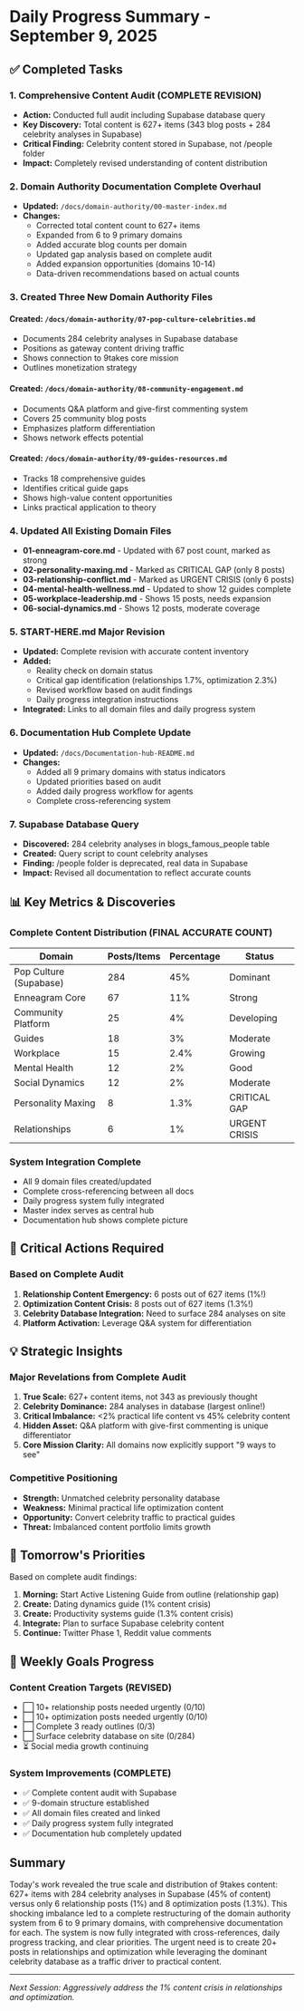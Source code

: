 # Daily Progress Summary - September 9, 2025

## ✅ Completed Tasks

### 1. Comprehensive Content Audit (COMPLETE REVISION)

- **Action:** Conducted full audit including Supabase database query
- **Key Discovery:** Total content is 627+ items (343 blog posts + 284 celebrity analyses in Supabase)
- **Critical Finding:** Celebrity content stored in Supabase, not /people folder
- **Impact:** Completely revised understanding of content distribution

### 2. Domain Authority Documentation Complete Overhaul

- **Updated:** `/docs/domain-authority/00-master-index.md`
- **Changes:**
  - Corrected total content count to 627+ items
  - Expanded from 6 to 9 primary domains
  - Added accurate blog counts per domain
  - Updated gap analysis based on complete audit
  - Added expansion opportunities (domains 10-14)
  - Data-driven recommendations based on actual counts

### 3. Created Three New Domain Authority Files

#### Created: `/docs/domain-authority/07-pop-culture-celebrities.md`
- Documents 284 celebrity analyses in Supabase database
- Positions as gateway content driving traffic
- Shows connection to 9takes core mission
- Outlines monetization strategy

#### Created: `/docs/domain-authority/08-community-engagement.md`
- Documents Q&A platform and give-first commenting system
- Covers 25 community blog posts
- Emphasizes platform differentiation
- Shows network effects potential

#### Created: `/docs/domain-authority/09-guides-resources.md`
- Tracks 18 comprehensive guides
- Identifies critical guide gaps
- Shows high-value content opportunities
- Links practical application to theory

### 4. Updated All Existing Domain Files

- **01-enneagram-core.md** - Updated with 67 post count, marked as strong
- **02-personality-maxing.md** - Marked as CRITICAL GAP (only 8 posts)
- **03-relationship-conflict.md** - Marked as URGENT CRISIS (only 6 posts)
- **04-mental-health-wellness.md** - Updated to show 12 guides complete
- **05-workplace-leadership.md** - Shows 15 posts, needs expansion
- **06-social-dynamics.md** - Shows 12 posts, moderate coverage

### 5. START-HERE.md Major Revision

- **Updated:** Complete revision with accurate content inventory
- **Added:**
  - Reality check on domain status
  - Critical gap identification (relationships 1.7%, optimization 2.3%)
  - Revised workflow based on audit findings
  - Daily progress integration instructions
- **Integrated:** Links to all domain files and daily progress system

### 6. Documentation Hub Complete Update

- **Updated:** `/docs/Documentation-hub-README.md`
- **Changes:**
  - Added all 9 primary domains with status indicators
  - Updated priorities based on audit
  - Added daily progress workflow for agents
  - Complete cross-referencing system

### 7. Supabase Database Query

- **Discovered:** 284 celebrity analyses in blogs_famous_people table
- **Created:** Query script to count celebrity analyses
- **Finding:** /people folder is deprecated, real data in Supabase
- **Impact:** Revised all documentation to reflect accurate counts

## 📊 Key Metrics & Discoveries

### Complete Content Distribution (FINAL ACCURATE COUNT)

| Domain | Posts/Items | Percentage | Status |
|--------|------------|------------|--------|
| Pop Culture (Supabase) | 284 | 45% | Dominant |
| Enneagram Core | 67 | 11% | Strong |
| Community Platform | 25 | 4% | Developing |
| Guides | 18 | 3% | Moderate |
| Workplace | 15 | 2.4% | Growing |
| Mental Health | 12 | 2% | Good |
| Social Dynamics | 12 | 2% | Moderate |
| Personality Maxing | 8 | 1.3% | CRITICAL GAP |
| Relationships | 6 | 1% | URGENT CRISIS |

### System Integration Complete

- All 9 domain files created/updated
- Complete cross-referencing between all docs
- Daily progress system fully integrated
- Master index serves as central hub
- Documentation hub shows complete picture

## 🔴 Critical Actions Required

### Based on Complete Audit

1. **Relationship Content Emergency:** 6 posts out of 627 items (1%!)
2. **Optimization Content Crisis:** 8 posts out of 627 items (1.3%!)
3. **Celebrity Database Integration:** Need to surface 284 analyses on site
4. **Platform Activation:** Leverage Q&A system for differentiation

## 💡 Strategic Insights

### Major Revelations from Complete Audit

1. **True Scale:** 627+ content items, not 343 as previously thought
2. **Celebrity Dominance:** 284 analyses in database (largest online!)
3. **Critical Imbalance:** <2% practical life content vs 45% celebrity content
4. **Hidden Asset:** Q&A platform with give-first commenting is unique differentiator
5. **Core Mission Clarity:** All domains now explicitly support "9 ways to see"

### Competitive Positioning

- **Strength:** Unmatched celebrity personality database
- **Weakness:** Minimal practical life optimization content
- **Opportunity:** Convert celebrity traffic to practical guides
- **Threat:** Imbalanced content portfolio limits growth

## 📅 Tomorrow's Priorities

Based on complete audit findings:

1. **Morning:** Start Active Listening Guide from outline (relationship gap)
2. **Create:** Dating dynamics guide (1% content crisis)
3. **Create:** Productivity systems guide (1.3% content crisis)
4. **Integrate:** Plan to surface Supabase celebrity content
5. **Continue:** Twitter Phase 1, Reddit value comments

## 🎯 Weekly Goals Progress

### Content Creation Targets (REVISED)

- ⬜ 10+ relationship posts needed urgently (0/10)
- ⬜ 10+ optimization posts needed urgently (0/10)
- ⬜ Complete 3 ready outlines (0/3)
- ⬜ Surface celebrity database on site (0/284)
- ⏳ Social media growth continuing

### System Improvements (COMPLETE)

- ✅ Complete content audit with Supabase
- ✅ 9-domain structure established
- ✅ All domain files created and linked
- ✅ Daily progress system fully integrated
- ✅ Documentation hub completely updated

## Summary

Today's work revealed the true scale and distribution of 9takes content: 627+ items with 284 celebrity analyses in Supabase (45% of content) versus only 6 relationship posts (1%) and 8 optimization posts (1.3%). This shocking imbalance led to a complete restructuring of the domain authority system from 6 to 9 primary domains, with comprehensive documentation for each. The system is now fully integrated with cross-references, daily progress tracking, and clear priorities. The urgent need is to create 20+ posts in relationships and optimization while leveraging the dominant celebrity database as a traffic driver to practical content.

---

_Next Session: Aggressively address the 1% content crisis in relationships and optimization._